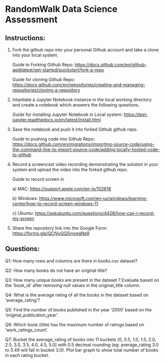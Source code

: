 # RandomWalk Data Science Assessment

## Instructions:

1) Fork the github repo into your personal Github account and take a clone into your local system.

   Guide to Forking Github Repo: https://docs.github.com/en/github-ae@latest/get-started/quickstart/fork-a-repo

   Guide for cloning Github Repo: https://docs.github.com/en/repositories/creating-and-managing-repositories/cloning-a-repository

2) Intantiate a Jupyter Notebook instance in the local working directory and create a notebook which answers the following questions.

   Guide for installing Jupyter Notebook in Local system: https://test-jupyter.readthedocs.io/en/latest/install.html

3) Save the notebook and push it into forked Github github repo.

   Guide to pushing code into Github Repo: https://docs.github.com/en/migrations/importing-source-code/using-the-command-line-to-import-source-code/adding-locally-hosted-code-to-github
   
4) Record a screencast video recording demonstrating the solution in your system and upload the video into the forked github repo.

   Guide to record screen in

   a) MAC: https://support.apple.com/en-in/102618

   b) Windows: https://www.microsoft.com/en-us/windows/learning-center/how-to-record-screen-windows-11

   c) Ubuntu: https://askubuntu.com/questions/4428/how-can-i-record-my-screen
   
5) Share the repository link into the Google Form: https://forms.gle/QCfjjyQQ5jnoegNe9

## Questions:

Q1: How many rows and columns are there in books.csv dataset?

Q2: How many books do not have an original title?

Q3: How many unique books are present in the dataset ? Evaluate based on the 'book_id' after removing null values in the original_title column.

Q4: What is the average rating of all the books in the dataset based on ‘average_rating’?

Q5: Find the number of books published in the year ‘2000’ based on the ‘original_publication_year’.

Q6: Which book (title) has the maximum number of ratings based on ‘work_ratings_count’.

Q7: Bucket the average_rating of books into 11 buckets [0, 0.5, 1.0, 1.5, 2.0, 2.5, 3.0, 3.5, 4.0, 4.5, 5.0] with 0.5 decimal rounding (eg: average_rating 3.0 to 3.49 will fall in bucket 3.0). Plot bar graph to show total number of books in each rating bucket.


